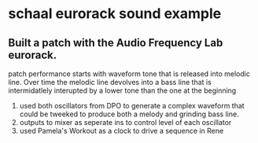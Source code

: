# schaal eurorack sound example

## Built a patch with the Audio Frequency Lab eurorack.  

patch performance starts with waveform tone that is released into melodic line.  Over time the melodic line devolves into a bass line that is intermidatlely interupted by a lower tone than the one at the beginning

1. used both oscillators from DPO to generate a complex waveform that could be tweeked to produce both a melody and grinding bass line.
2. outputs to mixer as seperate ins to control level of each oscillator
3. used Pamela's Workout as a clock to drive a sequence in Rene
